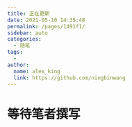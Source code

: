 ```yaml
---
title: 正在更新
date: 2021-05-10 14:35:48
permalink: /pages/1491f1/
sidebar: auto
categories:
  - 随笔
tags:
  - 
author: 
  name: alex_king
  link: https://github.com/ningbinwang
---
```

# 等待笔者撰写